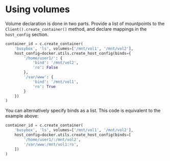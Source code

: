 # Using volumes

Volume declaration is done in two parts.  Provide a list of mountpoints to
the `Client().create_container()` method, and declare mappings in the
`host_config` section.

```python
container_id = c.create_container(
    'busybox', 'ls', volumes=['/mnt/vol1', '/mnt/vol2'],
    host_config=docker.utils.create_host_config(binds={
        '/home/user1/': {
            'bind': '/mnt/vol2',
            'ro': False
        },
        '/var/www': {
            'bind': '/mnt/vol1',
            'ro': True
        }
    })
)
```

You can alternatively specify binds as a list. This code is equivalent to the
example above:

```python
container_id = c.create_container(
    'busybox', 'ls', volumes=['/mnt/vol1', '/mnt/vol2'],
    host_config=docker.utils.create_host_config(binds=[
        '/home/user1/:/mnt/vol2',
        '/var/www:/mnt/vol1:ro',
    ])
)
```
